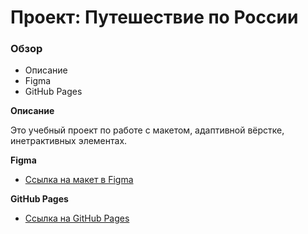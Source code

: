 # Проект: Путешествие по России

### Обзор
* Описание
* Figma
* GitHub Pages

**Описание**

Это учебный проект по работе с макетом, адаптивной вёрстке, инетрактивных элементах.

**Figma**

* [Ссылка на макет в Figma](https://www.figma.com/file/5S2WSbEFL6awjVWJ0NWL8Q/Sprint-3_-Russia-_-desktop-mobile?node-id=28503%3A0)

**GitHub Pages**

* [Ссылка на GitHub Pages]()
